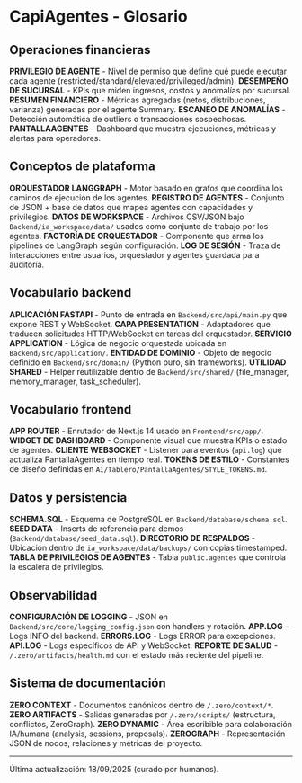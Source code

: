 # CapiAgentes - Glosario

## Operaciones financieras
**PRIVILEGIO DE AGENTE** - Nivel de permiso que define qué puede ejecutar cada agente (restricted/standard/elevated/privileged/admin).
**DESEMPEÑO DE SUCURSAL** - KPIs que miden ingresos, costos y anomalías por sucursal.
**RESUMEN FINANCIERO** - Métricas agregadas (netos, distribuciones, varianza) generadas por el agente Summary.
**ESCANEO DE ANOMALÍAS** - Detección automática de outliers o transacciones sospechosas.
**PANTALLAAGENTES** - Dashboard que muestra ejecuciones, métricas y alertas para operadores.

## Conceptos de plataforma
**ORQUESTADOR LANGGRAPH** - Motor basado en grafos que coordina los caminos de ejecución de los agentes.
**REGISTRO DE AGENTES** - Conjunto de JSON + base de datos que mapea agentes con capacidades y privilegios.
**DATOS DE WORKSPACE** - Archivos CSV/JSON bajo `Backend/ia_workspace/data/` usados como conjunto de trabajo por los agentes.
**FACTORÍA DE ORQUESTADOR** - Componente que arma los pipelines de LangGraph según configuración.
**LOG DE SESIÓN** - Traza de interacciones entre usuarios, orquestador y agentes guardada para auditoría.

## Vocabulario backend
**APLICACIÓN FASTAPI** - Punto de entrada en `Backend/src/api/main.py` que expone REST y WebSocket.
**CAPA PRESENTATION** - Adaptadores que traducen solicitudes HTTP/WebSocket en tareas del orquestador.
**SERVICIO APPLICATION** - Lógica de negocio orquestada ubicada en `Backend/src/application/`.
**ENTIDAD DE DOMINIO** - Objeto de negocio definido en `Backend/src/domain/` (Python puro, sin frameworks).
**UTILIDAD SHARED** - Helper reutilizable dentro de `Backend/src/shared/` (file_manager, memory_manager, task_scheduler).

## Vocabulario frontend
**APP ROUTER** - Enrutador de Next.js 14 usado en `Frontend/src/app/`.
**WIDGET DE DASHBOARD** - Componente visual que muestra KPIs o estado de agentes.
**CLIENTE WEBSOCKET** - Listener para eventos (`api.log`) que actualiza PantallaAgentes en tiempo real.
**TOKENS DE ESTILO** - Constantes de diseño definidas en `AI/Tablero/PantallaAgentes/STYLE_TOKENS.md`.

## Datos y persistencia
**SCHEMA.SQL** - Esquema de PostgreSQL en `Backend/database/schema.sql`.
**SEED DATA** - Inserts de referencia para demos (`Backend/database/seed_data.sql`).
**DIRECTORIO DE RESPALDOS** - Ubicación dentro de `ia_workspace/data/backups/` con copias timestamped.
**TABLA DE PRIVILEGIOS DE AGENTES** - Tabla `public.agentes` que controla la escalera de privilegios.

## Observabilidad
**CONFIGURACIÓN DE LOGGING** - JSON en `Backend/src/core/logging_config.json` con handlers y rotación.
**APP.LOG** - Logs INFO del backend.
**ERRORS.LOG** - Logs ERROR para excepciones.
**API.LOG** - Logs específicos de API y WebSocket.
**REPORTE DE SALUD** - `/.zero/artifacts/health.md` con el estado más reciente del pipeline.

## Sistema de documentación
**ZERO CONTEXT** - Documentos canónicos dentro de `/.zero/context/*`.
**ZERO ARTIFACTS** - Salidas generadas por `/.zero/scripts/` (estructura, conflictos, ZeroGraph).
**ZERO DYNAMIC** - Área escribible para colaboración IA/humana (analysis, sessions, proposals).
**ZEROGRAPH** - Representación JSON de nodos, relaciones y métricas del proyecto.

---
Última actualización: 18/09/2025 (curado por humanos).

